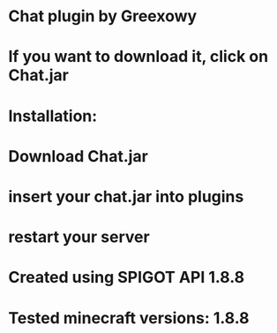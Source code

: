 # Chat plugin by Greexowy
# If you want to download it, click on Chat.jar
# Installation:
# Download Chat.jar
# insert your chat.jar into plugins
# restart your server

# Created using SPIGOT API 1.8.8
# Tested minecraft versions: 1.8.8
